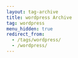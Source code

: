 ```yaml
---
layout: tag-archive
title: wordpress Archive
tag: wordpress
menu_hidden: true
redirect_from:
  - /tags/wordpress/
  - /wordpress/
---
```

